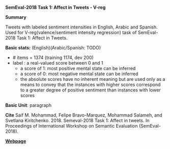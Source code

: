 **SemEval-2018 Task 1: Affect in Tweets - V-reg**

**Summary**

Tweets with labeled sentiment intensities in English, Arabic and Spanish. Used for V-reg(valence/sentiment intensity regression) task of SemEval-2018 Task 1: Affect in Tweets.

**Basic stats:**
(English)(Arabic/Spanish: TODO)
+ \# items = 1374 (training 1174, dev 200)
+ label : a real-valued score between 0 and 1
    - a score of 1: most positive mental state can be inferred
    - a score of 0: most negative mental state can be inferred
    - the absolute scores have no inherent meaning but are used only as a means to convey that the instances with higher scores correspond to a greater degree of positive sentiment than instances with lower scores

**Basic Unit**: paragraph

**Cite**
Saif M. Mohammad, Felipe Bravo-Marquez, Mohammad Salameh, and Svetlana Kiritchenko. 2018. Semeval-2018 Task 1: Affect in tweets. In Proceedings of International Workshop on Semantic Evaluation (SemEval-2018).

[**Webpage**](https://competitions.codalab.org/competitions/17333#learn_the_details-datasets)


